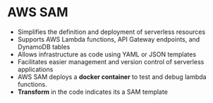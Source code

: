 # AWS SAM

- Simplifies the definition and deployment of serverless resources
- Supports AWS Lambda functions, API Gateway endpoints, and DynamoDB tables
- Allows infrastructure as code using YAML or JSON templates
- Facilitates easier management and version control of serverless applications
- AWS SAM deploys a **docker container** to test and debug lambda functions. 
- **Transform** in the code indicates its a SAM template
